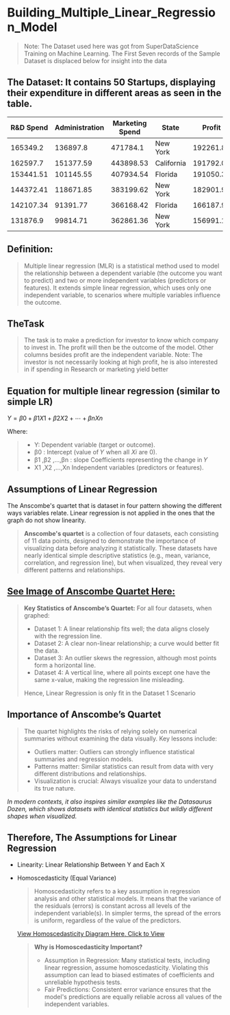 # Building_Multiple_Linear_Regression_Model
> Note: The Dataset used here was got from SuperDataScience Training on Machine Learning.
> The First Seven records of the Sample Dataset is displaced below for insight into the data

## The Dataset: It contains 50 Startups, displaying their expenditure in different areas as seen in the table.
|R&D Spend|	Administration|	Marketing Spend|	State	|Profit|
|----------|---------------|----------------|-------|-------|
|165349.2|	136897.8|	471784.1|	New York|	192261.83|
|162597.7	|151377.59	|443898.53	|California	|191792.06|
|153441.51|	101145.55|	407934.54|	Florida|	191050.39|
|144372.41	|118671.85	|383199.62	|New York	|182901.99|
|142107.34|	91391.77|	366168.42|	Florida|	166187.94|
|131876.9	|99814.71	|362861.36	|New York	|156991.12|

## Definition: 
> Multiple linear regression (MLR) is a statistical method used to model the relationship between a dependent variable (the outcome you want to predict) and two or more independent variables (predictors or features). It extends simple linear regression, which uses only one independent variable, to scenarios where multiple variables influence the outcome.

## TheTask
> The task is to make a prediction for investor to know which company to invest in. The profit will then be the outcome of the model. Other columns besides profit are the independent variable.
> Note: The investor is not necessarily looking at high profit, he is also interested in if spending in Research or marketing yield better

## Equation for multiple linear regression (similar to simple LR)
$Y=β0 +β1X1 +β2X2 +⋯+βnXn$

Where:
> + Y: Dependent variable (target or outcome).
> + β0 : Intercept  (value of 𝑌 when all 𝑋𝑖 are 0).
> + β1 ,β2 ,…,βn : slope Coefficients representing the change in 𝑌
> + X1 ,X2 ,…,Xn Independent variables (predictors or features).

## Assumptions of Linear Regression
The Anscombe's quartet that is dataset in four pattern showing the different ways variables relate. Linear regression is not applied in the ones that the graph do not show linearity.
> __Anscombe's quartet__ is a collection of four datasets, each consisting of 11 data points, designed to demonstrate the importance of visualizing data before analyzing it statistically. These datasets have nearly identical simple descriptive statistics (e.g., mean, variance, correlation, and regression line), but when visualized, they reveal very different patterns and relationships.

## [See Image of Anscombe Quartet Here:](https://ibb.co/jMTZYcY)

> __Key Statistics of Anscombe’s Quartet:__  For all four datasets, when graphed:
> + Dataset 1: A linear relationship fits well; the data aligns closely with the regression line.
> + Dataset 2: A clear non-linear relationship; a curve would better fit the data.
> + Dataset 3: An outlier skews the regression, although most points form a horizontal line.
> + Dataset 4: A vertical line, where all points except one have the same x-value, making the regression line misleading.
>
> Hence, Linear Regression is only fit in the Dataset 1 Scenario

## Importance of Anscombe’s Quartet
> The quartet highlights the risks of relying solely on numerical summaries without examining the data visually. Key lessons include:
> + Outliers matter: Outliers can strongly influence statistical summaries and regression models.
> + Patterns matter: Similar statistics can result from data with very different distributions and relationships.
> + Visualization is crucial: Always visualize your data to understand its true nature.

_In modern contexts, it also inspires similar examples like the Datasaurus Dozen, which shows datasets with identical statistics but wildly different shapes when visualized._
​
## Therefore, The Assumptions for Linear Regression
+ Linearity: Linear Relationship Between Y and Each X 
+ Homoscedasticity (Equal Variance)
  >Homoscedasticity refers to a key assumption in regression analysis and other statistical models. It means that the variance of the residuals (errors) is constant across all levels of the independent variable(s). In simpler terms, the spread of the errors is uniform, regardless of the value of the predictors.

  [View Homoscedasticity Diagram Here, Click to View](https://ibb.co/X5kJLZK)
  >  __Why is Homoscedasticity Important?__
  > + Assumption in Regression: Many statistical tests, including linear regression, assume homoscedasticity. Violating this assumption can lead to biased estimates of coefficients and unreliable hypothesis tests.
  > + Fair Predictions: Consistent error variance ensures that the model's predictions are equally reliable across all values of the independent variables.
​
  
